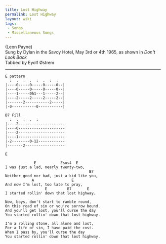 ```yaml
---
title: Lost Highway
permalink: Lost Highway
layout: wiki
tags:
 - Songs
 - Miscellaneous Songs
---
```


(Leon Payne)  
Sung by Dylan in the Savoy Hotel, May 3rd or 4th 1965, as shown in
*Don't Look Back*  
Tabbed by Eyolf Østrem

* * * * *

    E pattern
      :  .  :  .  :  .  :  .
    |----0-----0-----0-----0--|
    |----0-----0-----0-----0--|
    |----1-----0h1---1-----2--|
    |----2-----2-----2-----2--|
    |-------2-----------2-----|
    |-0-----------0-----------|

    B7 Fill
      :  .  :  .  :
    |----2---------------------
    |----0---------------------
    |----2---------------------
    |----1---------------------
    |-2--------0-12------------
    |-------2------------------

    E

                 E           Esus4  E
    I was just a lad, nearly twenty-two,
                                          B7
    Neither good nor bad, just a kid like you,
                A                 E
    And now I'm lost, too late to pray,
                      E         B7       E
    I started rollin' down that lost highway.

    Now, boys, don't start to ramble round,
    On this road of sin or you're sorrow bound.
    And you'll get lost, you'll curse the day
    You started rollin' down that lost highway.

    I'm a rolling stone, all alone and lost,
    For a life of sin, I have paid the cost.
    When I pass by, you'll curse the day
    You started rollin' down that lost highway.
